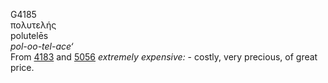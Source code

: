 G4185  
πολυτελής  
polutelēs  
*pol-oo-tel-ace‘*  
From [4183](g4183) and [5056](g5056) *extremely* *expensive:* - costly,
very precious, of great price.  
